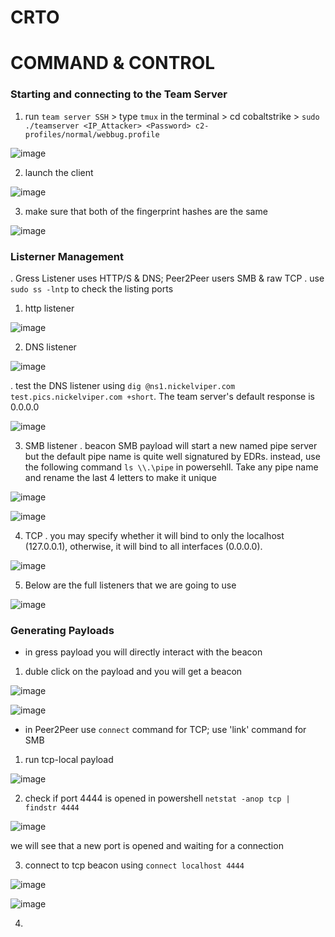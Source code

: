 # CRTO
# COMMAND & CONTROL
### Starting and connecting to the Team Server
1. run `team server SSH` > type `tmux` in the terminal > cd cobaltstrike > `sudo ./teamserver <IP_Attacker> <Password> c2-profiles/normal/webbug.profile`

![image](https://github.com/AbdullahZuhair21/CRTO/assets/154827329/c857de3c-ea19-40da-8247-73bcf9309cb7)

2. launch the client

![image](https://github.com/AbdullahZuhair21/CRTO/assets/154827329/2127a7ea-a1e9-4f71-82de-eb764dc8ea30)

3. make sure that both of the fingerprint hashes are the same

![image](https://github.com/AbdullahZuhair21/CRTO/assets/154827329/64c9d4e8-7bd4-4a46-9e30-ffa0efae2ed9)

### Listerner Management
.    Gress Listener uses HTTP/S & DNS; Peer2Peer users SMB & raw TCP
.    use `sudo ss -lntp` to check the listing ports
1. http listener

![image](https://github.com/AbdullahZuhair21/CRTO/assets/154827329/4cc00aae-bcc2-4344-a678-a14075a29dd2)

2. DNS listener

![image](https://github.com/AbdullahZuhair21/CRTO/assets/154827329/95028a42-a826-459d-a66f-e746d716a8b2)

.    test the DNS listener using `dig @ns1.nickelviper.com test.pics.nickelviper.com +short`. The team server's default response is 0.0.0.0

![image](https://github.com/AbdullahZuhair21/CRTO/assets/154827329/fb4b98c6-093c-4adb-a4d5-67d8db8c07a6)

3. SMB listener
.    beacon SMB payload will start a new named pipe server but the default pipe name is quite well signatured by EDRs. instead, use the following command `ls \\.\pipe` in powersehll. Take any pipe name and rename the last 4 letters to make it unique

![image](https://github.com/AbdullahZuhair21/CRTO/assets/154827329/80a5f0a7-c513-4d21-aaba-a733b9ae069c)

![image](https://github.com/AbdullahZuhair21/CRTO/assets/154827329/4808fd11-337e-41f8-8f01-3b8775805abd)

4. TCP
.    you may specify whether it will bind to only the localhost (127.0.0.1), otherwise, it will bind to all interfaces (0.0.0.0).

![image](https://github.com/AbdullahZuhair21/CRTO/assets/154827329/e314926e-c8d7-4dba-85f8-ebd5fde25318)

5. Below are the full listeners that we are going to use

![image](https://github.com/AbdullahZuhair21/CRTO/assets/154827329/ffb3df80-72bd-44a8-b099-d0a52774bd51)

### Generating Payloads
- in gress payload you will directly interact with the beacon

1. duble click on the payload and you will get a beacon

  ![image](https://github.com/AbdullahZuhair21/CRTO/assets/154827329/1a8f88bb-1011-48da-9572-d5843562a2a1)

  ![image](https://github.com/AbdullahZuhair21/CRTO/assets/154827329/ad1eda16-6efc-444f-8258-4e2c6bfce176)

- in Peer2Peer use `connect` command for TCP; use 'link' command for SMB

1. run tcp-local payload 

![image](https://github.com/AbdullahZuhair21/CRTO/assets/154827329/a21c97d3-3cf6-4ed8-a8da-2cdf054649b3)

2. check if port 4444 is opened in powershell `netstat -anop tcp | findstr 4444`

![image](https://github.com/AbdullahZuhair21/CRTO/assets/154827329/c16283c0-9272-4471-8e97-3695017ba286)

we will see that a new port is opened and waiting for a connection

3. connect to tcp beacon using `connect localhost 4444`

![image](https://github.com/AbdullahZuhair21/CRTO/assets/154827329/47913fc7-e260-420e-928e-2eb0dd57e55f)

![image](https://github.com/AbdullahZuhair21/CRTO/assets/154827329/8367e11b-00ff-465e-856c-2484af56905f)

4. 
